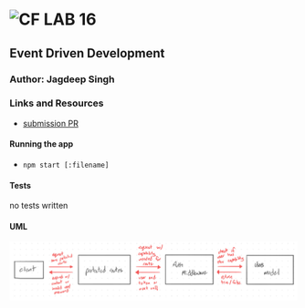 ![CF](http://i.imgur.com/7v5ASc8.png) LAB 16
=================================================

## Event Driven Development

### Author: Jagdeep Singh

### Links and Resources
* [submission PR](http://xyz.com)

#### Running the app
* `npm start [:filename]`

#### Tests
no tests written

#### UML

![UML](assets/uml.jpeg)